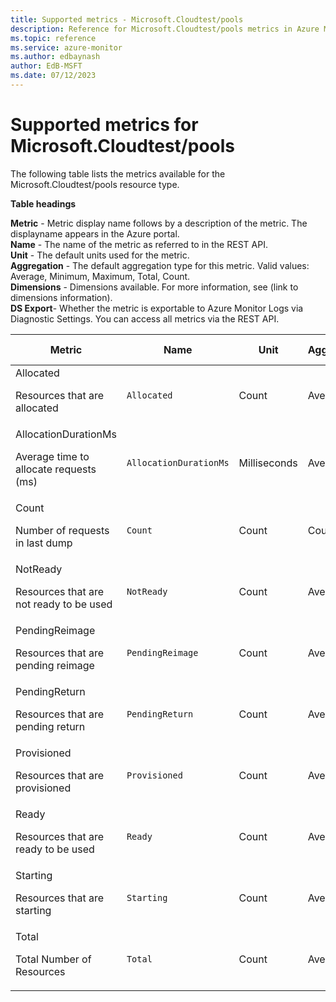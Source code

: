 ```yaml
---
title: Supported metrics - Microsoft.Cloudtest/pools
description: Reference for Microsoft.Cloudtest/pools metrics in Azure Monitor.
ms.topic: reference
ms.service: azure-monitor
ms.author: edbaynash
author: EdB-MSFT
ms.date: 07/12/2023
---
```

# Supported metrics for Microsoft.Cloudtest/pools  
<!-- Data source : naam-->


The following table lists the metrics available for the Microsoft.Cloudtest/pools resource type.

  

**Table headings**
  
**Metric** - Metric display name follows by a description of the metric. The displayname appears in the Azure portal.  
**Name** - The name of the metric as referred to in the REST API.  
**Unit** - The default units used for the metric.  
**Aggregation** - The default aggregation type for this metric. Valid values: Average, Minimum, Maximum, Total, Count.  
**Dimensions** - Dimensions available. For more information, see (link to dimensions information).  
**DS Export**- Whether the metric is exportable to Azure Monitor Logs via Diagnostic Settings.  You can access all metrics via the REST API.  
  
  
|Metric|Name|Unit|Aggregation|Dimensions|DS Export|
|---|---|---|---|---|---|
|Allocated<p><p>Resources that are allocated |`Allocated` |Count |Average |PoolId, SKU, Images, ProviderName |Yes|
|AllocationDurationMs<p><p>Average time to allocate requests (ms) |`AllocationDurationMs` |Milliseconds |Average |PoolId, Type, ResourceRequestType, Image |Yes|
|Count<p><p>Number of requests in last dump |`Count` |Count |Count |RequestType, Status, PoolId, Type, ErrorCode, FailureStage |Yes|
|NotReady<p><p>Resources that are not ready to be used |`NotReady` |Count |Average |PoolId, SKU, Images, ProviderName |Yes|
|PendingReimage<p><p>Resources that are pending reimage |`PendingReimage` |Count |Average |PoolId, SKU, Images, ProviderName |Yes|
|PendingReturn<p><p>Resources that are pending return |`PendingReturn` |Count |Average |PoolId, SKU, Images, ProviderName |Yes|
|Provisioned<p><p>Resources that are provisioned |`Provisioned` |Count |Average |PoolId, SKU, Images, ProviderName |Yes|
|Ready<p><p>Resources that are ready to be used |`Ready` |Count |Average |PoolId, SKU, Images, ProviderName |Yes|
|Starting<p><p>Resources that are starting |`Starting` |Count |Average |PoolId, SKU, Images, ProviderName |Yes|
|Total<p><p>Total Number of Resources |`Total` |Count |Average |PoolId, SKU, Images, ProviderName |Yes|


<!--Gen Date:  Wed Jul 12 2023 17:59:09 GMT+0300 (Israel Daylight Time)-->